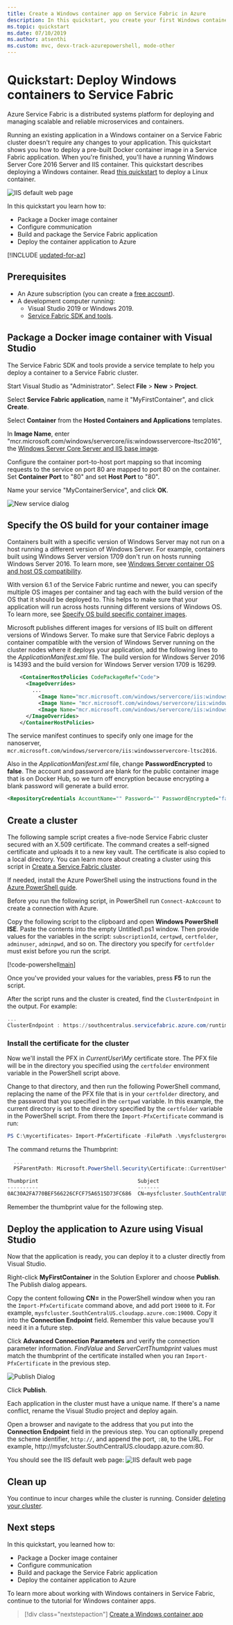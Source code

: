 ```yaml
---
title: Create a Windows container app on Service Fabric in Azure
description: In this quickstart, you create your first Windows container application on Azure Service Fabric.
ms.topic: quickstart
ms.date: 07/10/2019
ms.author: atsenthi
ms.custom: mvc, devx-track-azurepowershell, mode-other
---
```


# Quickstart: Deploy Windows containers to Service Fabric

Azure Service Fabric is a distributed systems platform for deploying and managing scalable and reliable microservices and containers.

Running an existing application in a Windows container on a Service Fabric cluster doesn't require any changes to your application. This quickstart shows you how to deploy a pre-built Docker container image in a Service Fabric application. When you're finished, you'll have a running Windows Server Core 2016 Server and IIS container. This quickstart describes deploying a Windows container. Read [this quickstart](service-fabric-quickstart-containers-linux.md) to deploy a Linux container.

![IIS default web page][iis-default]

In this quickstart you learn how to:

* Package a Docker image container
* Configure communication
* Build and package the Service Fabric application
* Deploy the container application to Azure


[!INCLUDE [updated-for-az](../../includes/updated-for-az.md)]

## Prerequisites

* An Azure subscription (you can create a [free account](https://azure.microsoft.com/free/?WT.mc_id=A261C142F)).
* A development computer running:
  * Visual Studio 2019 or Windows 2019.
  * [Service Fabric SDK and tools](service-fabric-get-started.md).

## Package a Docker image container with Visual Studio

The Service Fabric SDK and tools provide a service template to help you deploy a container to a Service Fabric cluster.

Start Visual Studio as "Administrator".  Select **File** > **New** > **Project**.

Select **Service Fabric application**, name it "MyFirstContainer", and click **Create**.

Select **Container** from the **Hosted Containers and Applications** templates.

In **Image Name**, enter "mcr.microsoft.com/windows/servercore/iis:windowsservercore-ltsc2016", the [Windows Server Core Server and IIS base image](https://hub.docker.com/_/microsoft-windows-servercore-iis).

Configure the container port-to-host port mapping so that incoming requests to the service on port 80 are mapped to port 80 on the container.  Set **Container Port** to "80" and set **Host Port** to "80".  

Name your service "MyContainerService", and click **OK**.

![New service dialog][new-service]

## Specify the OS build for your container image

Containers built with a specific version of Windows Server may not run on a host running a different version of Windows Server. For example, containers built using Windows Server version 1709 don't run on hosts running Windows Server 2016. To learn more, see [Windows Server container OS and host OS compatibility](service-fabric-get-started-containers.md#windows-server-container-os-and-host-os-compatibility). 

With version 6.1 of the Service Fabric runtime and newer, you can specify multiple OS images per container and tag each with the build version of the OS that it should be deployed to. This helps to make sure that your application will run across hosts running different versions of Windows OS. To learn more, see [Specify OS build specific container images](service-fabric-get-started-containers.md#specify-os-build-specific-container-images). 

Microsoft publishes different images for versions of IIS built on different versions of Windows Server. To make sure that Service Fabric deploys a container compatible with the version of Windows Server running on the cluster nodes where it deploys your application, add the following lines to the *ApplicationManifest.xml* file. The build version for Windows Server 2016 is 14393 and the build version for Windows Server version 1709 is 16299.

```xml
    <ContainerHostPolicies CodePackageRef="Code"> 
      <ImageOverrides> 
        ...
	      <Image Name="mcr.microsoft.com/windows/servercore/iis:windowsservercore-1803" /> 
          <Image Name= "mcr.microsoft.com/windows/servercore/iis:windowsservercore-ltsc2016" Os="14393" /> 
          <Image Name="mcr.microsoft.com/windows/servercore/iis:windowsservercore-1709" Os="16299" /> 
      </ImageOverrides> 
    </ContainerHostPolicies> 
```

The service manifest continues to specify only one image for the nanoserver, `mcr.microsoft.com/windows/servercore/iis:windowsservercore-ltsc2016`.

Also in the *ApplicationManifest.xml* file, change **PasswordEncrypted** to **false**. The account and password are blank for the public container image that is on Docker Hub, so we turn off encryption because encrypting a blank password will generate a build error.

```xml
<RepositoryCredentials AccountName="" Password="" PasswordEncrypted="false" />
```

## Create a cluster

The following sample script creates a five-node Service Fabric cluster secured with an X.509 certificate. The command creates a self-signed certificate and uploads it to a new key vault. The certificate is also copied to a local directory. You can learn more about creating a cluster using this script in [Create a Service Fabric cluster](scripts/service-fabric-powershell-create-secure-cluster-cert.md).

If needed, install the Azure PowerShell using the instructions found in the [Azure PowerShell guide](/powershell/azure/).

Before you run the following script, in PowerShell run `Connect-AzAccount` to create a connection with Azure.

Copy the following script to the clipboard and open **Windows PowerShell ISE**.  Paste the contents into the empty Untitled1.ps1 window. Then provide values for the variables in the script: `subscriptionId`, `certpwd`, `certfolder`, `adminuser`, `adminpwd`, and so on.  The directory you specify for `certfolder` must exist before you run the script.

[!code-powershell[main](../../powershell_scripts/service-fabric/create-secure-cluster/create-secure-cluster.ps1 "Create a Service Fabric cluster")]

Once you've provided your values for the variables, press **F5** to run the script.

After the script runs and the cluster is created, find the `ClusterEndpoint` in the output. For example:

```powershell
...
ClusterEndpoint : https://southcentralus.servicefabric.azure.com/runtime/clusters/b76e757d-0b97-4037-a184-9046a7c818c0
```

### Install the certificate for the cluster

Now we'll install the PFX in *CurrentUser\My* certificate store. The PFX file will be in the directory you specified using the `certfolder` environment variable in the PowerShell script above.

Change to that directory, and then run the following PowerShell command, replacing the name of the PFX file that is in your `certfolder` directory, and the password that you specified in the `certpwd` variable. In this example, the current directory is set to the directory specified by the `certfolder` variable in the PowerShell script. From there the `Import-PfxCertificate` command is run:

```powershell
PS C:\mycertificates> Import-PfxCertificate -FilePath .\mysfclustergroup20190130193456.pfx -CertStoreLocation Cert:\CurrentUser\My -Password (ConvertTo-SecureString Password#1234 -AsPlainText -Force)
```

The command returns the Thumbprint:

```powershell
  ...
  PSParentPath: Microsoft.PowerShell.Security\Certificate::CurrentUser\My

Thumbprint                                Subject
----------                                -------
0AC30A2FA770BEF566226CFCF75A6515D73FC686  CN=mysfcluster.SouthCentralUS.cloudapp.azure.com
```

Remember the thumbprint value for the following step.

## Deploy the application to Azure using Visual Studio

Now that the application is ready, you can deploy it to a cluster directly from Visual Studio.

Right-click **MyFirstContainer** in the Solution Explorer and choose **Publish**. The Publish dialog appears.

Copy the content following **CN=** in the PowerShell window when you ran the `Import-PfxCertificate` command above, and add port `19000` to it. For example, `mysfcluster.SouthCentralUS.cloudapp.azure.com:19000`. Copy it into the **Connection Endpoint** field. Remember this value because you'll need it in a future step.

Click **Advanced Connection Parameters** and verify the connection parameter information.  *FindValue* and *ServerCertThumbprint* values must match the thumbprint of the certificate installed when you ran `Import-PfxCertificate` in the previous step.

![Publish Dialog](./media/service-fabric-quickstart-containers/publish-app.png)

Click **Publish**.

Each application in the cluster must have a unique name. If there's a name conflict, rename the Visual Studio project and deploy again.

Open a browser and navigate to the address that you put into the **Connection Endpoint** field in the previous step. You can optionally prepend the scheme identifier, `http://`, and append the port, `:80`, to the URL. For example, http:\//mysfcluster.SouthCentralUS.cloudapp.azure.com:80.

 You should see the IIS default web page:
![IIS default web page][iis-default]

## Clean up

You continue to incur charges while the cluster is running. Consider [deleting your cluster](./service-fabric-tutorial-delete-cluster.md).

## Next steps

In this quickstart, you learned how to:

* Package a Docker image container
* Configure communication
* Build and package the Service Fabric application
* Deploy the container application to Azure

To learn more about working with Windows containers in Service Fabric, continue to the tutorial for Windows container apps.

> [!div class="nextstepaction"]
> [Create a Windows container app](./service-fabric-host-app-in-a-container.md)

[iis-default]: ./media/service-fabric-quickstart-containers/iis-default.png
[publish-dialog]: ./media/service-fabric-quickstart-containers/publish-dialog.png
[new-service]: ./media/service-fabric-quickstart-containers/NewService.png

